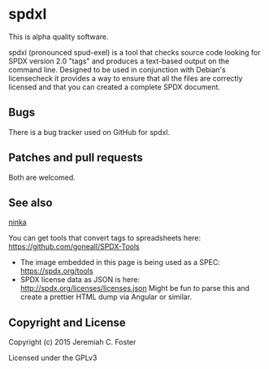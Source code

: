 # spdxl 

This is alpha quality software.

spdxl (pronounced spud-exel) is a tool that checks source 
code looking for SPDX version 2.0 "tags" and produces a text-based output
on the command line. Designed to be used in conjunction with Debian's licensecheck
it provides a way to ensure that all the files are correctly licensed and that 
you can created a complete SPDX document. 

## Bugs
There is a bug tracker used on GitHub for spdxl.

## Patches and pull requests
Both are welcomed.

## See also 
[ninka](https://github.com/dmgerman/ninka)

You can get tools that convert tags to spreadsheets here:
https://github.com/goneall/SPDX-Tools

* The image embedded in this page is being used as a SPEC: https://spdx.org/tools
* SPDX license data as JSON is here: http://spdx.org/licenses/licenses.json Might be fun to parse this and create a prettier HTML dump via Angular or similar.

## Copyright and License
Copyright (c) 2015 Jeremiah C. Foster

Licensed under the GPLv3
